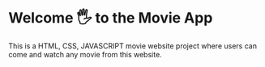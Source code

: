 # Welcome 🖐 to the Movie App
This is a HTML, CSS, JAVASCRIPT movie website project where users can come and watch any movie from this website.
